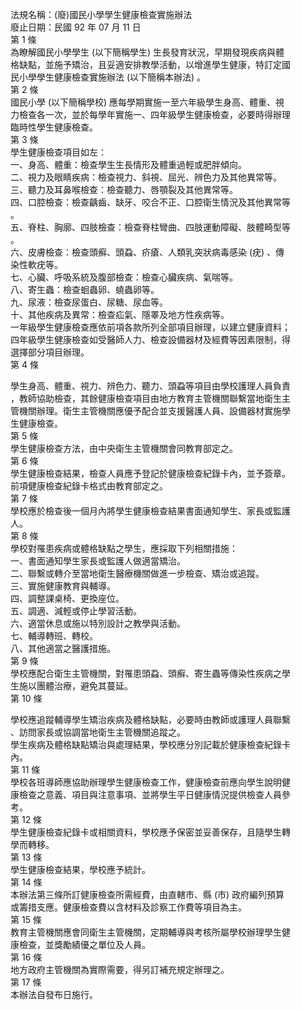 法規名稱：(廢)國民小學學生健康檢查實施辦法  
廢止日期：民國 92 年 07 月 11 日  
第 1 條  
為瞭解國民小學學生 (以下簡稱學生) 生長發育狀況，早期發現疾病與體  
格缺點，並施予矯治，且妥適安排教學活動，以增進學生健康，特訂定國  
民小學學生健康檢查實施辦法 (以下簡稱本辦法) 。  
第 2 條  
國民小學 (以下簡稱學校) 應每學期實施一至六年級學生身高、體重、視  
力檢查各一次，並於每學年實施一、四年級學生健康檢查，必要時得辦理  
臨時性學生健康檢查。  
第 3 條  
學生健康檢查項目如左：  
一、身高、體重：檢查學生生長情形及體重過輕或肥胖傾向。  
二、視力及眼睛疾病：檢查視力、斜視、屈光、辨色力及其他異常等。  
三、聽力及耳鼻喉檢查：檢查聽力、唇顎裂及其他異常等。  
四、口腔檢查：檢查齲齒、缺牙、咬合不正、口腔衛生情況及其他異常等  
。  
五、脊柱、胸廓、四肢檢查：檢查脊柱彎曲、四肢運動障礙、肢體畸型等  
。  
六、皮膚檢查：檢查頭癬、頭蝨、疥瘡、人類乳突狀病毒感染 (疣) 、傳  
染性軟疣等。  
七、心臟、呼吸系統及腹部檢查：檢查心臟疾病、氣喘等。  
八、寄生蟲：檢查蛔蟲卵、蟯蟲卵等。  
九、尿液：檢查尿蛋白、尿糖、尿血等。  
十、其他疾病及異常：檢查疝氣、隱睪及地方性疾病等。  
一年級學生健康檢查應依前項各款所列全部項目辦理，以建立健康資料；  
四年級學生健康檢查如受醫師人力、檢查設備器材及經費等因素限制，得  
選擇部分項目辦理。  
第 4 條  


學生身高、體重、視力、辨色力、聽力、頭蝨等項目由學校護理人員負責  
，教師協助檢查，其餘健康檢查項目由地方教育主管機關聯繫當地衛生主  
管機關辦理。衛生主管機關應優予配合並支援醫護人員、設備器材實施學  
生健康檢查。  
第 5 條  
學生健康檢查方法，由中央衛生主管機關會同教育部定之。  
第 6 條  
學生健康檢查結果，檢查人員應予登記於健康檢查紀錄卡內，並予簽章。  
前項健康檢查紀錄卡格式由教育部定之。  
第 7 條  
學校應於檢查後一個月內將學生健康檢查結果書面通知學生、家長或監護  
人。  
第 8 條  
學校對罹患疾病或體格缺點之學生，應採取下列相關措施：  
一、書面通知學生家長或監護人做適當矯治。  
二、聯繫或轉介至當地衛生醫療機關做進一步檢查、矯治或追蹤。  
三、實施健康教育與輔導。  
四、調整課桌椅、更換座位。  
五、調適、減輕或停止學習活動。  
六、適當休息或施以特別設計之教學與活動。  
七、輔導轉班、轉校。  
八、其他適當之醫護措施。  
第 9 條  
學校應配合衛生主管機關，對罹患頭蝨、頭癬、寄生蟲等傳染性疾病之學  
生施以團體治療，避免其蔓延。  
第 10 條  


學校應追蹤輔導學生矯治疾病及體格缺點，必要時由教師或護理人員聯繫  
、訪問家長或協調當地衛生主管機關追蹤之。  
學生疾病及體格缺點矯治與處理結果，學校應分別記載於健康檢查紀錄卡  
內。  
第 11 條  
學校各班導師應協助辦理學生健康檢查工作，健康檢查前應向學生說明健  
康檢查之意義、項目與注意事項、並將學生平日健康情況提供檢查人員參  
考。  
第 12 條  
學生健康檢查紀錄卡或相關資料，學校應予保密並妥善保存，且隨學生轉  
學而轉移。  
第 13 條  
學生健康檢查結果，學校應予統計。  
第 14 條  
本辦法第三條所訂健康檢查所需經費，由直轄市、縣 (市) 政府編列預算  
或籌措支應。健康檢查費以含材料及診察工作費等項目為主。  
第 15 條  
教育主管機關應會同衛生主管機關，定期輔導與考核所屬學校辦理學生健  
康檢查，並獎勵績優之單位及人員。  
第 16 條  
地方政府主管機關為實際需要，得另訂補充規定辦理之。  
第 17 條  
本辦法自發布日施行。  


